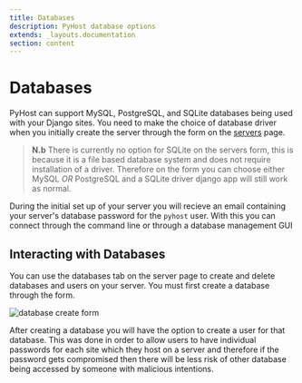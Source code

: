 ```yaml
---
title: Databases
description: PyHost database options
extends: _layouts.documentation
section: content
---
```


# Databases

PyHost can support MySQL, PostgreSQL, and SQLite databases being used with your Django sites. You need to make the choice of database driver when you initially create the server through the form on the [servers](https://app.pyhost.io/servers) page.

>__N.b__ There is currently no option for SQLite on the servers form, this is because it is a file based database system and does not require installation of a driver. Therefore on the form you can choose either MySQL _OR_ PostgreSQL and a SQLite driver django app will still work as normal.

During the initial set up of your server you will recieve an email containing your server's database password for the `pyhost` user. With this you can connect through the command line or through a database management GUI

## Interacting with Databases

You can use the databases tab on the server page to create and delete databases and users on your server. You must first create a database through the form.

![database create form](/assets/img/database-form.png)

After creating a database you will have the option to create a user for that database. This was done in order to allow users to have individual passwords for each site which they host on a server and therefore if the password gets compromised then there will be less risk of other database being accessed by someone with malicious intentions.